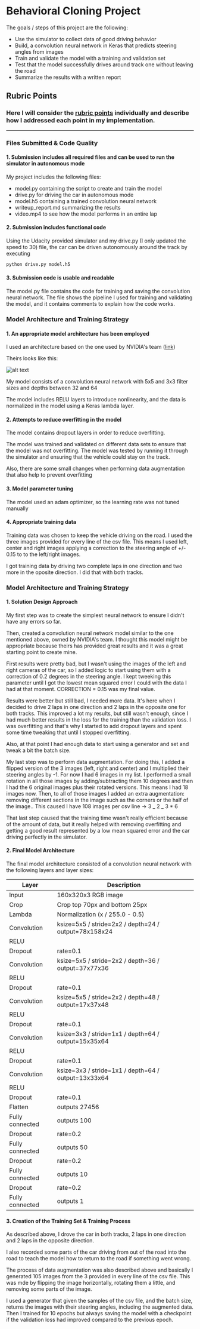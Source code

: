# **Behavioral Cloning Project**

The goals / steps of this project are the following:

- Use the simulator to collect data of good driving behavior
- Build, a convolution neural network in Keras that predicts steering angles from images
- Train and validate the model with a training and validation set
- Test that the model successfully drives around track one without leaving the road
- Summarize the results with a written report

[//]: # "Image References"
[image1]: ./images/nvidia-architecture.png "NVIDIA's architecture"

## Rubric Points

### Here I will consider the [rubric points](https://review.udacity.com/#!/rubrics/432/view) individually and describe how I addressed each point in my implementation.

---

### Files Submitted & Code Quality

#### 1. Submission includes all required files and can be used to run the simulator in autonomous mode

My project includes the following files:

- model.py containing the script to create and train the model
- drive.py for driving the car in autonomous mode
- model.h5 containing a trained convolution neural network
- writeup_report.md summarizing the results
- video.mp4 to see how the model performs in an entire lap

#### 2. Submission includes functional code

Using the Udacity provided simulator and my drive.py (I only updated the speed to 30) file, the car can be driven autonomously around the track by executing

```sh
python drive.py model.h5
```

#### 3. Submission code is usable and readable

The model.py file contains the code for training and saving the convolution neural network. The file shows the pipeline I used for training and validating the model, and it contains comments to explain how the code works.

### Model Architecture and Training Strategy

#### 1. An appropriate model architecture has been employed

I used an architecture based on the one used by NVIDIA's team ([link](http://images.nvidia.com/content/tegra/automotive/images/2016/solutions/pdf/end-to-end-dl-using-px.pdf))

Theirs looks like this:

![alt text][image1]

My model consists of a convolution neural network with 5x5 and 3x3 filter sizes and depths between 32 and 64

The model includes RELU layers to introduce nonlinearity, and the data is normalized in the model using a Keras lambda layer.

#### 2. Attempts to reduce overfitting in the model

The model contains dropout layers in order to reduce overfitting.

The model was trained and validated on different data sets to ensure that the model was not overfitting. The model was tested by running it through the simulator and ensuring that the vehicle could stay on the track.

Also, there are some small changes when performing data augmentation that also help to prevent overfitting

#### 3. Model parameter tuning

The model used an adam optimizer, so the learning rate was not tuned manually

#### 4. Appropriate training data

Training data was chosen to keep the vehicle driving on the road. I used the three images provided for every line of the csv file. This means I used left, center and right images applying a correction to the steering angle of +/- 0.15 to to the left/right images.

I got training data by driving two complete laps in one direction and two more in the oposite direction. I did that with both tracks.

### Model Architecture and Training Strategy

#### 1. Solution Design Approach

My first step was to create the simplest neural network to ensure I didn't have any errors so far.

Then, created a convolution neural network model similar to the one mentioned above, owned by NVIDIA's team. I thought this model might be appropriate because theirs has provided great results and it was a great starting point to create mine.

First results were pretty bad, but I wasn't using the images of the left and right cameras of the car, so I added logic to start using them with a correction of 0.2 degrees in the steering angle. I kept tweeking this parameter until I got the lowest mean squared error I could with the data I had at that moment. CORRECTION = 0.15 was my final value.

Results were better but still bad, I needed more data. It's here when I decided to drive 2 laps in one direction and 2 laps in the opposite one for both tracks. This improved a lot my results, but still wasn't enough, since I had much better results in the loss for the training than the validation loss. I was overfitting and that's why I started to add dropout layers and spent some time tweaking that until I stopped overfitting.

Also, at that point I had enough data to start using a generator and set and tweak a bit the batch size.

My last step was to perform data augmentation. For doing this, I added a flipped version of the 3 images (left, right and center) and I multiplied their steering angles by -1. For now I had 6 images in my list. I performed a small rotation in all those images by adding/subtracting them 10 degrees and then I had the 6 original images plus their rotated versions. This means I had 18 images now. Then, to all of those images I added an extra augmentation: removing different sections in the image such as the corners or the half of the image.. This caused I have 108 images per csv line -> 3 _ 2 _ 3 \* 6

That last step caused that the training time wasn't really efficient because of the amount of data, but it really helped with removing overfitting and getting a good result represented by a low mean squared error and the car driving perfectly in the simulator.

#### 2. Final Model Architecture

The final model architecture consisted of a convolution neural network with the following layers and layer sizes:

| Layer           | Description                                          |
| --------------- | ---------------------------------------------------- |
| Input           | 160x320x3 RGB image                                  |
| Crop            | Crop top 70px and bottom 25px                        |
| Lambda          | Normalization (x / 255.0 - 0.5)                      |
| Convolution     | ksize=5x5 / stride=2x2 / depth=24 / output=78x158x24 |
| RELU            |                                                      |
| Dropout         | rate=0.1                                             |
| Convolution     | ksize=5x5 / stride=2x2 / depth=36 / output=37x77x36  |
| RELU            |                                                      |
| Dropout         | rate=0.1                                             |
| Convolution     | ksize=5x5 / stride=2x2 / depth=48 / output=17x37x48  |
| RELU            |                                                      |
| Dropout         | rate=0.1                                             |
| Convolution     | ksize=3x3 / stride=1x1 / depth=64 / output=15x35x64  |
| RELU            |                                                      |
| Dropout         | rate=0.1                                             |
| Convolution     | ksize=3x3 / stride=1x1 / depth=64 / output=13x33x64  |
| RELU            |                                                      |
| Dropout         | rate=0.1                                             |
| Flatten         | outputs 27456                                        |
| Fully connected | outputs 100                                          |
| Dropout         | rate=0.2                                             |
| Fully connected | outputs 50                                           |
| Dropout         | rate=0.2                                             |
| Fully connected | outputs 10                                           |
| Dropout         | rate=0.2                                             |
| Fully connected | outputs 1                                            |

#### 3. Creation of the Training Set & Training Process

As described above, I drove the car in both tracks, 2 laps in one direction and 2 laps in the opposite direction.

I also recorded some parts of the car driving from out of the road into the road to teach the model how to return to the road if something went wrong.

The process of data augmentation was also described above and basically I generated 105 images from the 3 provided in every line of the csv file. This was mde by flipping the image horizontally, rotating them a little, and removing some parts of the image.

I used a generator that given the samples of the csv file, and the batch size, returns the images with their steering angles, including the augmented data. Then I trained for 10 epochs but always saving the model with a checkpoint if the validation loss had improved compared to the previous epoch.
